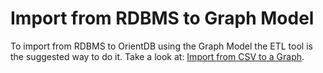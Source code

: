 
# Import from RDBMS to Graph Model

To import from RDBMS to OrientDB using the Graph Model the ETL tool is the suggested way to do it. Take a look at: [Import from CSV to a Graph](http://www.orientechnologies.com/docs/last/orientdb-etl.wiki/Import-from-CSV-to-a-Graph.html).
